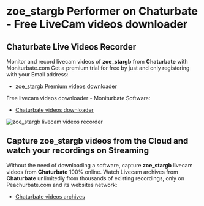 # zoe_stargb Performer on Chaturbate - Free LiveCam videos downloader

## Chaturbate Live Videos Recorder

Monitor and record livecam videos of **zoe_stargb** from **Chaturbate** with Moniturbate.com
Get a premium trial for free by just and only registering with your Email address:
* [zoe_stargb Premium videos downloader](https://moniturbate.com/request-demo-licence-key.html)

Free livecam videos downloader - Moniturbate Software:
* [Chaturbate videos downloader](https://moniturbate.com/moniturbate-download-software.html)

![zoe_stargb livecam videos recorder](https://peachurnet.com/templates/moniturbate-software.png)


## Capture zoe_stargb videos from the Cloud and watch your recordings on Streaming

Without the need of downloading a software, capture **zoe_stargb** livecam videos from **Chaturbate** 100% online.
Watch Livecam archives from **Chaturbate** unlimitedly from thousands of existing recordings, only on Peachurbate.com and its websites network:
* [Chaturbate videos archives](https://peachurnet.com/)